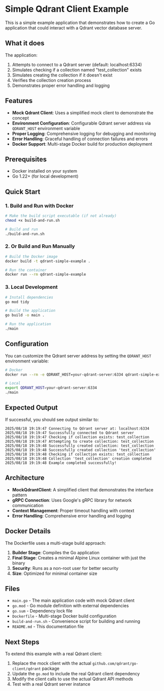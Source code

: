 # Simple Qdrant Client Example

This is a simple example application that demonstrates how to create a Go application that could interact with a Qdrant vector database server.

## What it does

The application:
1. Attempts to connect to a Qdrant server (default: localhost:6334)
2. Simulates checking if a collection named "test_collection" exists
3. Simulates creating the collection if it doesn't exist
4. Verifies the collection creation process
5. Demonstrates proper error handling and logging

## Features

- **Mock Qdrant Client**: Uses a simplified mock client to demonstrate the concept
- **Environment Configuration**: Configurable Qdrant server address via `QDRANT_HOST` environment variable
- **Proper Logging**: Comprehensive logging for debugging and monitoring
- **Error Handling**: Graceful handling of connection failures and errors
- **Docker Support**: Multi-stage Docker build for production deployment

## Prerequisites

- Docker installed on your system
- Go 1.22+ (for local development)

## Quick Start

### 1. Build and Run with Docker

```bash
# Make the build script executable (if not already)
chmod +x build-and-run.sh

# Build and run
./build-and-run.sh
```

### 2. Or Build and Run Manually

```bash
# Build the Docker image
docker build -t qdrant-simple-example .

# Run the container
docker run --rm qdrant-simple-example
```

### 3. Local Development

```bash
# Install dependencies
go mod tidy

# Build the application
go build -o main .

# Run the application
./main
```

## Configuration

You can customize the Qdrant server address by setting the `QDRANT_HOST` environment variable:

```bash
# Docker
docker run --rm -e QDRANT_HOST=your-qdrant-server:6334 qdrant-simple-example

# Local
export QDRANT_HOST=your-qdrant-server:6334
./main
```

## Expected Output

If successful, you should see output similar to:
```
2025/08/18 19:19:47 Connecting to Qdrant server at: localhost:6334
2025/08/18 19:19:47 Successfully connected to Qdrant server
2025/08/18 19:19:47 Checking if collection exists: test_collection
2025/08/18 19:19:47 Attempting to create collection: test_collection
2025/08/18 19:19:48 Successfully created collection: test_collection
2025/08/18 19:19:48 Successfully created collection 'test_collection'
2025/08/18 19:19:48 Checking if collection exists: test_collection
2025/08/18 19:19:48 Collection 'test_collection' creation completed
2025/08/18 19:19:48 Example completed successfully!
```

## Architecture

- **MockQdrantClient**: A simplified client that demonstrates the interface pattern
- **gRPC Connection**: Uses Google's gRPC library for network communication
- **Context Management**: Proper timeout handling with context
- **Error Handling**: Comprehensive error handling and logging

## Docker Details

The Dockerfile uses a multi-stage build approach:
1. **Builder Stage**: Compiles the Go application
2. **Final Stage**: Creates a minimal Alpine Linux container with just the binary
3. **Security**: Runs as a non-root user for better security
4. **Size**: Optimized for minimal container size

## Files

- `main.go` - The main application code with mock Qdrant client
- `go.mod` - Go module definition with external dependencies
- `go.sum` - Dependency lock file
- `Dockerfile` - Multi-stage Docker build configuration
- `build-and-run.sh` - Convenience script for building and running
- `README.md` - This documentation file

## Next Steps

To extend this example with a real Qdrant client:
1. Replace the mock client with the actual `github.com/qdrant/go-client/qdrant` package
2. Update the `go.mod` to include the real Qdrant client dependency
3. Modify the client calls to use the actual Qdrant API methods
4. Test with a real Qdrant server instance
